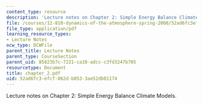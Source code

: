 ```yaml
---
content_type: resource
description: 'Lecture notes on Chapter 2: Simple Energy Balance Climate Models.'
file: /courses/12-810-dynamics-of-the-atmosphere-spring-2008/52ad6fc3efcf862db8533ae52db01174_chapter_2.pdf
file_type: application/pdf
learning_resource_types:
- Lecture Notes
ocw_type: OCWFile
parent_title: Lecture Notes
parent_type: CourseSection
parent_uid: 85823b7c-7221-ca10-adcc-c3fd3247b705
resourcetype: Document
title: chapter_2.pdf
uid: 52ad6fc3-efcf-862d-b853-3ae52db01174
---
```

Lecture notes on Chapter 2: Simple Energy Balance Climate Models.

